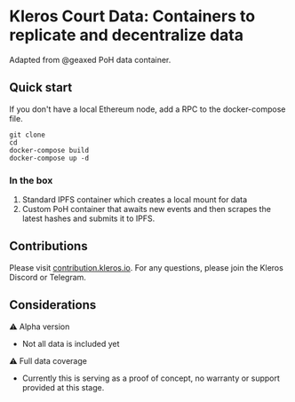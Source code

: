 # Kleros Court Data: Containers to replicate and decentralize data

Adapted from @geaxed PoH data container.

## Quick start

If you don't have a local Ethereum node, add a RPC to the docker-compose file.

```
git clone
cd
docker-compose build
docker-compose up -d
```

### In the box

1. Standard IPFS container which creates a local mount for data
2. Custom PoH container that awaits new events and then scrapes the latest hashes and submits it to IPFS.

## Contributions

Please visit [contribution.kleros.io](contributing.kleros.io.).
For any questions, please join the Kleros Discord or Telegram.

## Considerations

⚠️ Alpha version

- Not all data is included yet

⚠️ Full data coverage

- Currently this is serving as a proof of concept, no warranty or support provided at this stage.
